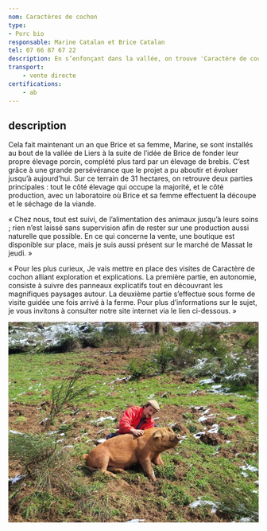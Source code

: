 ```yaml
---
nom: Caractères de cochon
type:
- Porc bio
responsable: Marine Catalan et Brice Catalan
tel: 07 66 87 67 22
description: En s’enfonçant dans la vallée, on trouve 'Caractère de cochon', un lieu où passion pour leur travail permet d’offrir des produits d'exception ! Tenue par Brice et Marine Catalan, cette ferme se distingue par son approche respectueuse et bienveillante dans le traitement des animaux. Ici, chaque porc et chaque brebis bénéficie d'une attention particulière, garantissant une viande de qualité.
transport:
    - vente directe
certifications:
    - ab
---
```

## description

Cela fait maintenant un an que Brice et sa femme, Marine, se sont installés au bout de la vallée de Liers à la suite de l’idée de Brice de fonder leur propre élevage porcin, complété plus tard par un élevage de brebis. C’est grâce à une grande persévérance que le projet a pu aboutir et évoluer jusqu’à aujourd’hui.
Sur ce terrain de 31 hectares, on retrouve deux parties principales : tout le côté élevage qui occupe la majorité, et le côté production, avec un laboratoire où Brice et sa femme effectuent la découpe et le séchage de la viande.

« Chez nous, tout est suivi, de l’alimentation des animaux jusqu’à leurs soins ; rien n’est laissé sans supervision afin de rester sur une production aussi naturelle que possible.
En ce qui concerne la vente, une boutique est disponible sur place, mais je suis aussi présent sur le marché de Massat le jeudi. »

« Pour les plus curieux, Je vais mettre en place des visites de Caractère de cochon alliant exploration et explications. La première partie, en autonomie, consiste à suivre des panneaux explicatifs tout en découvrant les magnifiques paysages autour. La deuxième partie s’effectue sous forme de visite guidée une fois arrivé à la ferme.
Pour plus d’informations sur le sujet, je vous invitons à consulter notre site internet via le lien ci-dessous. »

![Caractère de cochon](./media/Brice-Catalan.jpg)


